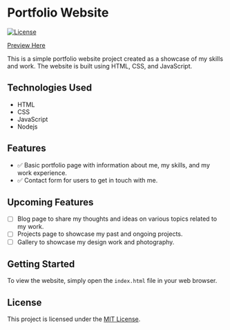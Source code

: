 # Portfolio Website

[![License](https://img.shields.io/badge/license-MIT-blue.svg)](LICENSE)

[Preview Here](https://pavankumar-pavan6476252.vercel.app/)


This is a simple portfolio website project created as a showcase of my skills and work. The website is built using HTML, CSS, and JavaScript.

## Technologies Used

- HTML
- CSS
- JavaScript
- Nodejs

## Features

- ✅ Basic portfolio page with information about me, my skills, and my work experience.
- ✅ Contact form for users to get in touch with me.

## Upcoming Features

- [ ] Blog page to share my thoughts and ideas on various topics related to my work.
- [ ] Projects page to showcase my past and ongoing projects.
- [ ] Gallery to showcase my design work and photography.

## Getting Started

To view the website, simply open the `index.html` file in your web browser.

## License

This project is licensed under the [MIT License](LICENSE).
